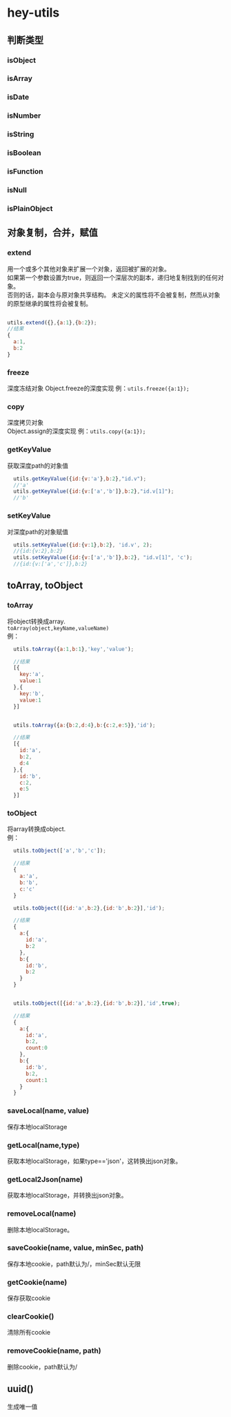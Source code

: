 # hey-utils

## 判断类型

### isObject  
### isArray  
### isDate  
### isNumber  
### isString  
### isBoolean  
### isFunction  
### isNull  
### isPlainObject  


## 对象复制，合并，赋值

### extend  
用一个或多个其他对象来扩展一个对象，返回被扩展的对象。  
如果第一个参数设置为true，则返回一个深层次的副本，递归地复制找到的任何对象。  
否则的话，副本会与原对象共享结构。 未定义的属性将不会被复制，然而从对象的原型继承的属性将会被复制。  

```js

utils.extend({},{a:1},{b:2});
//结果
{
  a:1,
  b:2
}
```

### freeze
深度冻结对象
Object.freeze的深度实现
例：<code>utils.freeze({a:1});</code>

### copy
深度拷贝对象  
Object.assign的深度实现
例：<code>utils.copy({a:1});</code>

### getKeyValue
获取深度path的对象值
```js
  utils.getKeyValue({id:{v:'a'},b:2},"id.v");
  //'a'
  utils.getKeyValue({id:{v:['a','b']},b:2},"id.v[1]");
  //'b'
```

### setKeyValue
对深度path的对象赋值
```js
  utils.setKeyValue({id:{v:1},b:2}, 'id.v', 2);
  //{id:{v:2},b:2}
  utils.setKeyValue({id:{v:['a','b']},b:2}, "id.v[1]", 'c');
  //{id:{v:['a','c']},b:2}
```

## toArray, toObject

### toArray
将object转换成array.   
<code>toArray(object,keyName,valueName)</code>   
例：  
```js
  utils.toArray({a:1,b:1},'key','value');

  //结果
  [{
    key:'a',
    value:1
  },{
    key:'b',
    value:1
  }]


  utils.toArray({a:{b:2,d:4},b:{c:2,e:5}},'id');

  //结果
  [{
    id:'a',
    b:2,
    d:4
  },{
    id:'b',
    c:2,
    e:5
  }]

```

### toObject
将array转换成object.  
例：  
```js
  utils.toObject(['a','b','c']);

  //结果
  {
    a:'a',
    b:'b',
    c:'c'
  }

  utils.toObject([{id:'a',b:2},{id:'b',b:2}],'id');

  //结果
  {
    a:{
      id:'a',
      b:2
    },
    b:{
      id:'b',
      b:2
    }
  }


  utils.toObject([{id:'a',b:2},{id:'b',b:2}],'id',true);

  //结果
  {
    a:{
      id:'a',
      b:2,
      count:0
    },
    b:{
      id:'b',
      b:2,
      count:1
    }
  }
```

### saveLocal(name, value)
保存本地localStorage

### getLocal(name,type)
获取本地localStorage，如果type=='json'，这转换出json对象。

### getLocal2Json(name)
获取本地localStorage，并转换出json对象。

### removeLocal(name)
删除本地localStorage。

### saveCookie(name, value, minSec, path)
保存本地cookie，path默认为/，minSec默认无限

### getCookie(name)
保存获取cookie

### clearCookie()
清除所有cookie

### removeCookie(name, path)
删除cookie，path默认为/

## uuid()
生成唯一值
